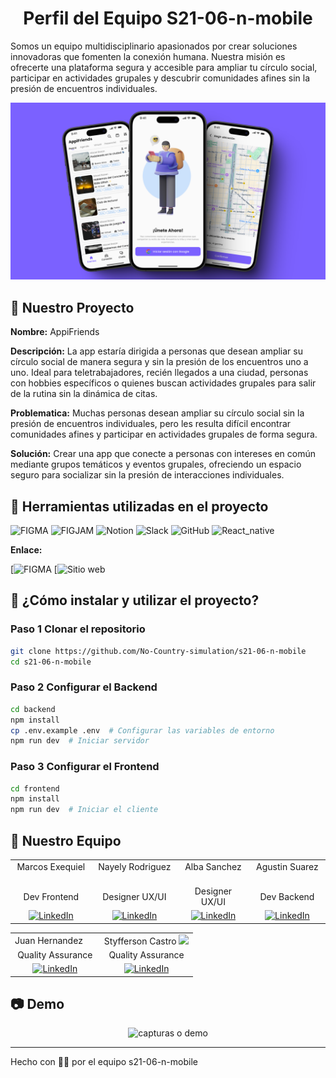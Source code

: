 
<h1 align="center">Perfil del Equipo S21-06-n-mobile </h1>

Somos un equipo multidisciplinario apasionados por crear soluciones innovadoras que fomenten la conexión humana. Nuestra misión es ofrecerte una plataforma segura y accesible para ampliar tu círculo social, participar en actividades grupales y descubrir comunidades afines sin la presión de encuentros individuales.

<div align="center">
<img src="https://github.com/No-Country-simulation/s21-06-n-mobile/blob/main/Imgreadme/con%20fondo.png" alt="portada" />
</div>

## 🤩 Nuestro Proyecto

**Nombre:** AppiFriends

**Descripción:** La app estaría dirigida a personas que desean ampliar su círculo social de manera segura y sin la presión de los encuentros uno a uno. Ideal para teletrabajadores, recién llegados a una ciudad, personas con hobbies específicos o quienes buscan actividades grupales para salir de la rutina sin la dinámica de citas.

**Problematica:** Muchas personas desean ampliar su círculo social sin la presión de encuentros individuales, pero les resulta difícil encontrar comunidades afines y participar en actividades grupales de forma segura.

**Solución:** Crear una app que conecte a personas con intereses en común mediante grupos temáticos y eventos grupales, ofreciendo un espacio seguro para socializar sin la presión de interacciones individuales.



## 🧩 Herramientas utilizadas en el proyecto

![FIGMA](https://img.shields.io/badge/figma-%23007ACC.svg?style=for-the-badge&logo=figma&logoColor=white)
![FIGJAM](https://img.shields.io/badge/figjam-%23007ACC.svg?style=for-the-badge&logo=figma&logoColor=white)
![Notion](https://img.shields.io/badge/Notion-%23007ACC.svg?style=for-the-badge&logo=notion&logoColor=white)
![Slack](https://img.shields.io/badge/Slack-%23007ACC.svg?style=for-the-badge&logo=slack&logoColor=white)
![GitHub](https://img.shields.io/badge/GitHub-%23007ACC.svg?style=for-the-badge&logo=github&logoColor=white)
![React_native](https://img.shields.io/badge/react_native-%23007ACC.svg?style=for-the-badge&logo=react&logoColor=white) 


**Enlace:**

[![FIGMA](https://www.figma.com/design/opTZeA1mcMUSNyumOxG7Db/UI-Design?node-id=440-7058&t=qFoYGaZBZW5HLRBL-1)
[![Sitio web]( )


## 🔧 ¿Cómo instalar y utilizar el proyecto?

### **Paso 1️ Clonar el repositorio**
```sh
git clone https://github.com/No-Country-simulation/s21-06-n-mobile 
cd s21-06-n-mobile
```
### **Paso 2️ Configurar el Backend**
```sh
cd backend
npm install
cp .env.example .env  # Configurar las variables de entorno
npm run dev  # Iniciar servidor
```
### **Paso 3️ Configurar el Frontend**
```sh
cd frontend
npm install
npm run dev  # Iniciar el cliente
```




## 👾 Nuestro Equipo

<table align="center">
  
  <tr>
    <td align="center">Marcos Exequiel <img src=" " width="16" /></td>
    <td align="center">Nayely Rodriguez <img src=" " width="16" /></td>
    <td align="center">Alba Sanchez <img src=" " width="16" /></td>
    <td align="center">Agustin Suarez <img src=" " width="16" /></td>
  </tr>
  <tr>
    <td align="center">Dev Frontend</td>
    <td align="center">Designer UX/UI</td>
    <td align="center">Designer UX/UI</td>
    <td align="center">Dev Backend</td>
  </tr>
  <tr>
    <td align="center"><a href=" ">
    	<img src="https://img.shields.io/badge/%E2%9C%A8-LinkedIn%20-0a0a0a.svg?style=flat&colorA=0a0a0a" alt="LinkedIn" />
    </a></td>
    <td align="center"><a href="https://www.linkedin.com/in/nayely-rodriguez-auccasi-45a049260/">
    	<img src="https://img.shields.io/badge/%E2%9C%A8-LinkedIn%20-0a0a0a.svg?style=flat&colorA=0a0a0a" alt="LinkedIn" />
    </a></td>
    <td align="center"><a href=" ">
    	<img src="https://img.shields.io/badge/%E2%9C%A8-LinkedIn%20-0a0a0a.svg?style=flat&colorA=0a0a0a" alt="LinkedIn" />
    </a></td>
    <td align="center"><a href=" ">
    	<img src="https://img.shields.io/badge/%E2%9C%A8-LinkedIn%20-0a0a0a.svg?style=flat&colorA=0a0a0a" alt="LinkedIn" />
    </a></td>
  </tr>

</table>

<table align="center">
  <tr>
    <td align="center">Juan Hernandez <img src=" " width="16" /></td>
    <td align="center">Styfferson Castro <img src=" g" width="16" /></td>
  </tr>
  <tr>
    <td align="center">Quality Assurance </td>
    <td align="center">Quality Assurance </td>
  </tr>
  <tr>
    <td align="center"><a href=" ">
    	<img src="https://img.shields.io/badge/%E2%9C%A8-LinkedIn%20-0a0a0a.svg?style=flat&colorA=0a0a0a" alt="LinkedIn" />
    </a></td>
    <td align="center"><a href="https://www.linkedin.com/in/styff-castro/?utm_source=share&utm_campaign=share_via&utm_content=profile&utm_medium=android_app">
    	<img src="https://img.shields.io/badge/%E2%9C%A8-LinkedIn%20-0a0a0a.svg?style=flat&colorA=0a0a0a" alt="LinkedIn" />
    </a></td>
  </tr>
  
</table>

## 📷 Demo

<div align="center">
<img src=" " alt="capturas o demo" />
</div>


---
Hecho con 💜🩵 por el equipo s21-06-n-mobile